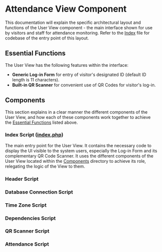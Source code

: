# Attendance View Component

This documentation will explain the specific architectural layout and functions of the User View component - the main interface shown for use by visitors and staff for attendance monitoring. Refer to the [Index](/index.php) file for codebase of the entry point of this layout.

## Essential Functions

The User View has the following features within the interface:

- **Generic Log-in Form** for entry of visitor's designated ID (default ID length is 11 characters).
- **Built-in QR Scanner** for convenient use of QR Codes for visitor's log-in.

## Components

This section explains in a clear manner the different components of the User View, and how each of these components work together to achieve the [Essential Functions](#essential-functions) listed above.

### Index Script ([index.php](/index.php))

The main entry point for the User View. It contains the necessary code to display the UI visible to the system users, especially the Log-in Form and its complementary QR Code Scanner. It uses the different components of the User View located within the [Components](/components/) directory to achieve its role, relegating the logic of the View to them.

### Header Script

### Database Connection Script

### Time Zone Script

### Dependencies Script

### QR Scanner Script

### Attendance Script